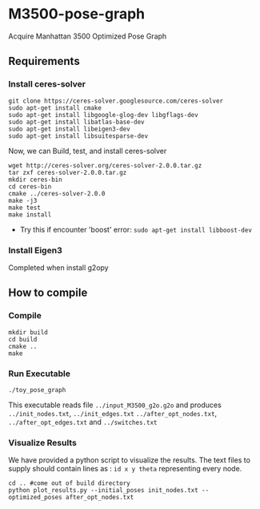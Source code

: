 # M3500-pose-graph
Acquire Manhattan 3500 Optimized Pose Graph

## Requirements
### Install ceres-solver
```
git clone https://ceres-solver.googlesource.com/ceres-solver
sudo apt-get install cmake
sudo apt-get install libgoogle-glog-dev libgflags-dev
sudo apt-get install libatlas-base-dev
sudo apt-get install libeigen3-dev
sudo apt-get install libsuitesparse-dev
```
Now, we can Build, test, and install ceres-solver
```
wget http://ceres-solver.org/ceres-solver-2.0.0.tar.gz
tar zxf ceres-solver-2.0.0.tar.gz
mkdir ceres-bin
cd ceres-bin
cmake ../ceres-solver-2.0.0
make -j3
make test
make install
```
* Try this if encounter 'boost' error:
```sudo apt-get install libboost-dev```

### Install Eigen3
Completed when install g2opy

## How to compile
### Compile
```
mkdir build
cd build
cmake ..
make
```
### Run Executable
```
./toy_pose_graph
```

This executable reads file `../input_M3500_g2o.g2o` and produces
`../init_nodes.txt`, `../init_edges.txt`
`../after_opt_nodes.txt`, `../after_opt_edges.txt` and `../switches.txt`

### Visualize Results
We have provided a python script to visualize the results. The text files to supply should contain lines as : `id x y theta` representing every node.

```
cd .. #come out of build directory
python plot_results.py --initial_poses init_nodes.txt --optimized_poses after_opt_nodes.txt
```
